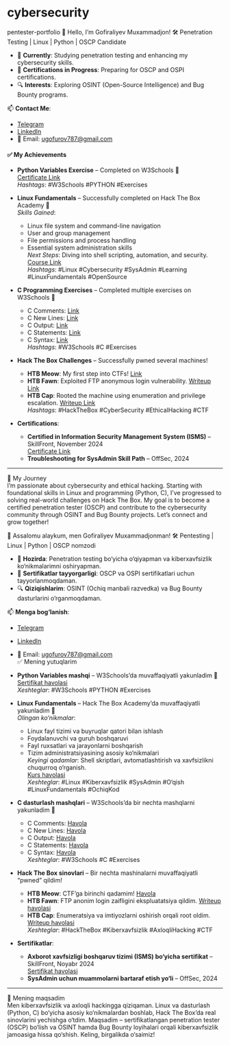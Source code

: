 # cybersecurity
pentester-portfolio
 👋 Hello, I’m Gofiraliyev Muxammadjon!
 🛠 Penetration Testing | Linux | Python | OSCP Candidate

- 🔭 **Currently**: Studying penetration testing and enhancing my cybersecurity skills.
- 📜 **Certifications in Progress**: Preparing for OSCP and OSPI certifications.
- 🔍 **Interests**: Exploring OSINT (Open-Source Intelligence) and Bug Bounty programs.

📫 **Contact Me**:  
- [Telegram](https://t.me/Qazmlpoknxsw_1247809363)  
- [LinkedIn](https://www.linkedin.com/in/gofiraliyev-muxammadjon-9451b3327)  
- 📧 Email: ugofurov787@gmail.com  
#### ✅ My Achievements  
- **Python Variables Exercise** – Completed on W3Schools 💪  
  [Certificate Link](https://lnkd.in/eF3NUQ7T)  
  *Hashtags*: #W3Schools #PYTHON #Exercises  

- **Linux Fundamentals** – Successfully completed on Hack The Box Academy 🚀  
  *Skills Gained*:  
  - Linux file system and command-line navigation  
  - User and group management  
  - File permissions and process handling  
  - Essential system administration skills  
  *Next Steps*: Diving into shell scripting, automation, and security.  
  [Course Link](https://academy.hackthebox.com)  
  *Hashtags*: #Linux #Cybersecurity #SysAdmin #Learning #LinuxFundamentals #OpenSource  

- **C Programming Exercises** – Completed multiple exercises on W3Schools 💪  
  - C Comments: [Link](https://lnkd.in/eRC_z6mi)  
  - C New Lines: [Link](https://lnkd.in/etJqEEnu)  
  - C Output: [Link](https://lnkd.in/e99ps_zi)  
  - C Statements: [Link](https://lnkd.in/eshpQFZa)  
  - C Syntax: [Link](https://lnkd.in/eM9SQjdG)  
  *Hashtags*: #W3Schools #C #Exercises  

- **Hack The Box Challenges** – Successfully pwned several machines!  
  - **HTB Meow**: My first step into CTFs! [Link](https://labs.hackthebox.com)  
  - **HTB Fawn**: Exploited FTP anonymous login vulnerability. [Writeup Link](https://lnkd.in/ek9EfJum)  
  - **HTB Cap**: Rooted the machine using enumeration and privilege escalation. [Writeup Link](https://labs.hackthebox.com)  
  *Hashtags*: #HackTheBox #CyberSecurity #EthicalHacking #CTF  

- **Certifications**:  
  - **Certified in Information Security Management System (ISMS)** – SkillFront, November 2024  
    [Certificate Link](https://lnkd.in/eYnvpTEh)  
  - **Troubleshooting for SysAdmin Skill Path** – OffSec, 2024  

---

🚀 My Journey  
I’m passionate about cybersecurity and ethical hacking. Starting with foundational skills in Linux and programming (Python, C), I’ve progressed to solving real-world challenges on Hack The Box. My goal is to become a certified penetration tester (OSCP) and contribute to the cybersecurity community through OSINT and Bug Bounty projects. Let’s connect and grow together!

 👋 Assalomu alaykum, men Gofiraliyev Muxammadjonman!
 🛠 Pentesting | Linux | Python | OSCP nomzodi

- 🔭 **Hozirda**: Penetration testing bo‘yicha o‘qiyapman va kiberxavfsizlik ko‘nikmalarimni oshiryapman.
- 📜 **Sertifikatlar tayyorgarligi**: OSCP va OSPI sertifikatlari uchun tayyorlanmoqdaman.
- 🔍 **Qiziqishlarim**: OSINT (Ochiq manbali razvedka) va Bug Bounty dasturlarini o‘rganmoqdaman.

📫 **Menga bog‘lanish**:  
- [Telegram](https://t.me/Qazmlpoknxsw_1247809363)  
- [LinkedIn](https://www.linkedin.com/in/gofiraliyev-muxammadjon-9451b3327)  
- 📧 Email: ugofurov787@gmail.com  
 ✅ Mening yutuqlarim  
- **Python Variables mashqi** – W3Schools’da muvaffaqiyatli yakunladim 💪  
  [Sertifikat havolasi](https://lnkd.in/eF3NUQ7T)  
  *Xeshteglar*: #W3Schools #PYTHON #Exercises  

- **Linux Fundamentals** – Hack The Box Academy’da muvaffaqiyatli yakunladim 🚀  
  *Olingan ko‘nikmalar*:  
  - Linux fayl tizimi va buyruqlar qatori bilan ishlash  
  - Foydalanuvchi va guruh boshqaruvi  
  - Fayl ruxsatlari va jarayonlarni boshqarish  
  - Tizim administratsiyasining asosiy ko‘nikmalari  
  *Keyingi qadamlar*: Shell skriptlari, avtomatlashtirish va xavfsizlikni chuqurroq o‘rganish.  
  [Kurs havolasi](https://academy.hackthebox.com)  
  *Xeshteglar*: #Linux #Kiberxavfsizlik #SysAdmin #O‘qish #LinuxFundamentals #OchiqKod  

- **C dasturlash mashqlari** – W3Schools’da bir nechta mashqlarni yakunladim 💪  
  - C Comments: [Havola](https://lnkd.in/eRC_z6mi)  
  - C New Lines: [Havola](https://lnkd.in/etJqEEnu)  
  - C Output: [Havola](https://lnkd.in/e99ps_zi)  
  - C Statements: [Havola](https://lnkd.in/eshpQFZa)  
  - C Syntax: [Havola](https://lnkd.in/eM9SQjdG)  
  *Xeshteglar*: #W3Schools #C #Exercises  

- **Hack The Box sinovlari** – Bir nechta mashinalarni muvaffaqiyatli “pwned” qildim!  
  - **HTB Meow**: CTF’ga birinchi qadamim! [Havola](https://labs.hackthebox.com)  
  - **HTB Fawn**: FTP anonim login zaifligini ekspluatatsiya qildim. [Writeup havolasi](https://lnkd.in/ek9EfJum)  
  - **HTB Cap**: Enumeratsiya va imtiyozlarni oshirish orqali root oldim. [Writeup havolasi](https://labs.hackthebox.com)  
  *Xeshteglar*: #HackTheBox #Kiberxavfsizlik #AxloqliHacking #CTF  

- **Sertifikatlar**:  
  - **Axborot xavfsizligi boshqaruv tizimi (ISMS) bo‘yicha sertifikat** – SkillFront, Noyabr 2024  
    [Sertifikat havolasi](https://lnkd.in/eYnvpTEh)  
  - **SysAdmin uchun muammolarni bartaraf etish yo‘li** – OffSec, 2024  

---

🚀 Mening maqsadim  
Men kiberxavfsizlik va axloqli hackingga qiziqaman. Linux va dasturlash (Python, C) bo‘yicha asosiy ko‘nikmalardan boshlab, Hack The Box’da real sinovlarini yechishga o‘tdim. Maqsadim – sertifikatlangan penetration tester (OSCP) bo‘lish va OSINT hamda Bug Bounty loyihalari orqali kiberxavfsizlik jamoasiga hissa qo‘shish. Keling, birgalikda o‘saimiz!
